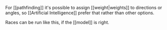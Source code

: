 For [[pathfinding]] it's possible to assign [[weight|weights]] to directions or angles, so [[Artificial Intelligence]] prefer that rather than other options.

Races can be run like this, if the [[model]] is right.
